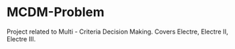 # MCDM-Problem
Project related to Multi - Criteria Decision Making. Covers Electre, Electre II, Electre III.
